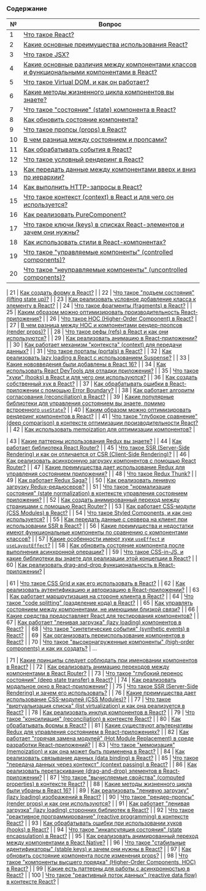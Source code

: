 ### Содержание

| №   | Вопрос                                                                                                                                                                                   |
| --- | ---------------------------------------------------------------------------------------------------------------------------------------------------------------------------------------- |
| 1   | [Что такое React?](#что-такое-react)                                                                                                                                                     |
| 2   | [Какие основные преимущества использования React?](#какие-основные-преимущества-использования-react)                                                                                     |
| 3   | [Что такое JSX?](#что-такое-jsx)                                                                                                                                                         |
| 4   | [Какие основные различия между компонентами классов и функциональными компонентами в React?](#какие-основные-различия-между-компонентами-классов-и-функциональными-компонентами-в-react) |
| 5   | [Что такое Virtual DOM, и как он работает?](#что-такое-virtual-dom-и-как-он-работает)                                                                                                    |
| 6   | [Какие методы жизненного цикла компонентов вы знаете?](#какие-методы-жизненного-цикла-компонентов-вы-знаете)                                                                             |
| 7   | [Что такое "состояние" (state) компонента в React?](#что-такое-состояние-state-компонента-в-react)                                                                                       |
| 8   | [Как обновить состояние компонента?](#как-обновить-состояние-компонента)                                                                                                                 |
| 9   | [Что такое пропсы (props) в React?](#что-такое-пропсы-props-в-react)                                                                                                                     |
| 10  | [В чем разница между состоянием и пропсами?](#в-чем-разница-между-состоянием-и-пропсами)                                                                                                 |
| 11  | [Как обрабатывать события в React?](#как-обрабатывать-события-в-react)                                                                                                                   |
| 12  | [Что такое условный рендеринг в React?](#что-такое-условный-рендеринг-в-react)                                                                                                           |
| 13  | [Как передать данные между компонентами вверх и вниз по иерархии?](#как-передать-данные-между-компонентами-вверх-и-вниз-по-иерархии)                                                     |
| 14  | [Как выполнить HTTP-запросы в React?](#как-выполнить-http-запросы-в-react)                                                                                                               |
| 15  | [Что такое контекст (context) в React и для чего он используется?](#что-такое-контекст-context-в-react-и-для-чего-он-используется)                                                       |
| 16  | [Как реализовать PureComponent?](#как-реализовать-purecomponent)                                                                                                                         |
| 17  | [Что такое ключи (keys) в списках React-элементов и зачем они нужны?](#что-такое-ключи-keys-в-списках-react-элементов-и-зачем-они-нужны)                                                 |
| 18  | [Как использовать стили в React-компонентах?](#как-использовать-стили-в-react-компонентах)                                                                                               |
| 19  | [Что такое "управляемые компоненты" (controlled components)?](#что-такое-управляемые-компоненты-controlled-components)                                                                   |
| 20  | [Что такое "неуправляемые компоненты" (uncontrolled components)?](#что-такое-неуправляемые-компоненты-uncontrolled-components)                                                           |

| 21 | [Как создать форму в React?](#как-создать-форму-в-react) |
| 22 | [Что такое "подъем состояния" (lifting state up)?](#что-такое-подъем-состояния-lifting-state-up) |
| 23 | [Как реализовать условное добавление класса к элементу в React?](#как-реализовать-условное-добавление-класса-к-элементу-в-react) |
| 24 | [Что такое фрагменты (fragments) в React?](#что-такое-фрагменты-fragments-в-react) |
| 25 | [Каким образом можно оптимизировать производительность React-приложения?](#каким-образом-можно-оптимизировать-производительность-react-приложения) |
| 26 | [Что такое HOC (Higher-Order Component) в React?](#что-такое-hoc-higher-order-component-в-react) |
| 27 | [В чем разница между HOC и компонентами рендер-пропсов (render props)?](#в-чем-разница-между-hoc-и-компонентами-рендер-пропсов-render-props) |
| 28 | [Что такое рефы (refs) в React и как они используются?](#что-такое-рефы-refs-в-react-и-как-они-используются) |
| 29 | [Как реализовать анимацию в React-приложении?](#как-реализовать-анимацию-в-react-приложении) |
| 30 | [Как работает механизм "контекста" (context) для передачи данных?](#как-работает-механизм-контекста-context-для-передачи-данных) |
| 31 | [Что такое порталы (portals) в React?](#что-такое-порталы-portals-в-react) |
| 32 | [Как реализовать lazy loading в React с использованием Suspense?](#как-реализовать-lazy-loading-в-react-с-использованием-suspense) |
| 33 | [Какие нововведения были добавлены в React 16?](#какие-нововведения-были-добавлены-в-react-16) |
| 34 | [Как использовать React DevTools для отладки приложения?](#как-использовать-react-devtools-для-отладки-приложения) |
| 35 | [Что такое "хуки" (hooks) в React и для чего они используются?](#что-такое-хуки-hooks-в-react-и-для-чего-они-используются) |
| 36 | [Как создать собственный хук в React?](#как-создать-собственный-хук-в-react) |
| 37 | [Как обрабатывать ошибки в React-приложении с помощью Error Boundary?](#как-обрабатывать-ошибки-в-react-приложении-с-помощью-error-boundary) |
| 38 | [Как работает алгоритм согласования (reconciliation) в React?](#как-работает-алгоритм-согласования-reconciliation-в-react) |
| 39 | [Какие популярные библиотеки для управления состоянием вы знаете, помимо встроенного `useState`?](#какие-популярные-библиотеки-для-управления-состоянием-вы-знаете-помимо-встроенного-usestate) |
| 40 | [Каким образом можно оптимизировать рендеринг компонентов в React?](#каким-образом-можно-оптимизировать-рендеринг-компонентов-в-react) |
| 41 | [Что такое "глубокое сравнение" (deep comparison) в контексте оптимизации производительности React?](#что-такое-глубокое-сравнение-deep-comparison-в-контексте-оптимизации-производительности-react) |
| 42 | [Как использовать memoization для оптимизации компонентов?](#как-использовать-memoization-для-оптимизации-компонентов) |

| 43 | [Какие паттерны использования Redux вы знаете?](#какие-паттерны-использования-redux-вы-знаете) |
| 44 | [Как работает библиотека React Router?](#как-работает-библиотека-react-router) |
| 45 | [Что такое SSR (Server-Side Rendering) и как он отличается от CSR (Client-Side Rendering)?](#что-такое-ssr-server-side-rendering-и-как-он-отличается-от-csr-client-side-rendering) |
| 46 | [Как реализовать асинхронную загрузку компонентов с помощью React Router?](#как-реализовать-асинхронную-загрузку-компонентов-с-помощью-react-router) |
| 47 | [Какие преимущества дает использование Redux для управления состоянием приложения?](#какие-преимущества-дает-использование-redux-для-управления-состоянием-приложения) |
| 48 | [Что такое Redux Thunk?](#что-такое-redux-thunk) |
| 49 | [Как работает Redux Saga?](#как-работает-redux-saga) |
| 50 | [Как реализовать ленивую загрузку Redux-редьюсеров?](#как-реализовать-ленивую-загрузку-redux-редьюсеров) |
| 51 | [Что такое "нормализация состояния" (state normalization) в контексте управления состоянием приложения?](#что-такое-нормализация-состояния-state-normalization-в-контексте-управления-состоянием-приложения) |
| 52 | [Как создать анимированный переход между страницами с помощью React Router?](#как-создать-анимированный-переход-между-страницами-с-помощью-react-router) |
| 53 | [Как работает CSS-модули (CSS Modules) в React?](#как-работает-css-модули-css-modules-в-react) |
| 54 | [Что такое Styled Components, и как оно используется?](#что-такое-styled-components-и-как-оно-используется) |
| 55 | [Как передать данные с сервера на клиент при использовании SSR в React?](#как-передать-данные-с-сервера-на-клиент-при-использовании-ssr-в-react) |
| 56 | [Какие преимущества и недостатки имеют функциональные компоненты по сравнению с компонентами классов?](#какие-преимущества-и-недостатки-имеют-функциональные-компоненты-по-сравнению-с-компонентами-классов) |
| 57 | [Какие особенности имеют хуки `useEffect` и `useLayoutEffect`?](#какие-особенности-имеют-хуки-useeffect-и-uselayouteffect) |
| 58 | [Как обновить состояние компонента после выполнения асинхронной операции?](#как-обновить-состояние-компонента-после-выполнения-асинхронной-операции) |
| 59 | [Что такое CSS-in-JS, и какие библиотеки вы знаете для реализации этой концепции в React?](#что-такое-css-in-js-и-какие-библиотеки-вы-знаете-для-реализации-этой-концепции-в-react) |
| 60 | [Как реализовать drag-and-drop функциональность в React-приложении?](#как-реализовать-drag-and-drop-функциональность-в-react-приложении) |

| 61 | [Что такое CSS Grid и как его использовать в React?](#что-такое-css-grid-и-как-его-использовать-в-react) |
| 62 | [Как реализовать аутентификацию и авторизацию в React-приложении?](#как-реализовать-аутентификацию-и-авторизацию-в-react-приложении) |
| 63 | [Как работает маршрутизация на стороне клиента в React?](#как-работает-маршрутизация-на-стороне-клиента-в-react) |
| 64 | [Что такое "code splitting" (разделение кода) в React?](#что-такое-code-splitting-разделение-кода-в-react) |
| 65 | [Как управлять состоянием между компонентами, не имеющими близкой связи?](#как-управлять-состоянием-между-компонентами-не-имеющими-близкой-связи) |
| 66 | [Какие средства предоставляет React для тестирования компонентов?](#какие-средства-предоставляет-react-для-тестирования-компонентов) |
| 67 | [Как работает "ленивая загрузка" (lazy loading) компонентов в React?](#как-работает-ленивая-загрузка-lazy-loading-компонентов-в-react) |
| 68 | [Что такое "синтетические события" (synthetic events) в React?](#что-такое-синтетические-события-synthetic-events-в-react) |
| 69 | [Как организовать переиспользование компонентов в React?](#как-организовать-переиспользование-компонентов-в-react) |
| 70 | [Что такое "высоконагруженные компоненты" (high-order components) и как их создать?](#что-такое-высоконагруженные-компоненты-high-order-components-и-как-их-создать) |
...

| 71 | [Какие принципы следует соблюдать при именовании компонентов в React?](#какие-принципы-следует-соблюдать-при-именовании-компонентов-в-react) |
| 72 | [Как реализовать анимацию переходов между компонентами в React Router?](#как-реализовать-анимацию-переходов-между-компонентами-в-react-router) |
| 73 | [Что такое "глубокий перенос состояния" (deep state transfer) в React?](#что-такое-глубокий-перенос-состояния-deep-state-transfer-в-react) |
| 74 | [Как реализовать модальное окно в React-приложении?](#как-реализовать-модальное-окно-в-react-приложении) |
| 75 | [Что такое SSR (Server-Side Rendering) и зачем его использовать?](#что-такое-ssr-server-side-rendering-и-зачем-его-использовать) |
| 76 | [Какие преимущества дает использование CSS-модулей (CSS Modules)?](#какие-преимущества-дает-использование-css-модулей-css-modules) |
| 77 | [Что такое "виртуальизация списка" (list virtualization) и как она реализуется в React?](#что-такое-виртуальизация-списка-list-virtualization-и-как-она-реализуется-в-react) |
| 78 | [Как реализовать инклуд компонентов в React?](#как-реализовать-инклуд-компонентов-в-react) |
| 79 | [Что такое "консилиация" (reconciliation) в контексте React?](#что-такое-консилиация-reconciliation-в-контексте-react) |
| 80 | [Как обрабатывать формы в React?](#как-обрабатывать-формы-в-react) |
| 81 | [Какие существуют альтернативы Redux для управления состоянием в React-приложениях?](#какие-существуют-альтернативы-redux-для-управления-состоянием-в-react-приложениях) |
| 82 | [Как работает "горячая замена модулей" (Hot Module Replacement) в среде разработки React-приложений?](#как-работает-горячая-замена-модулей-hot-module-replacement-в-среде-разработки-react-приложений) |
| 83 | [Что такое "мемоизация" (memoization) и как она может быть применена в React?](#что-такое-мемоизация-memoization-и-как-она-может-быть-применена-в-react) |
| 84 | [Как реализовать связывание данных (data binding) в React?](#как-реализовать-связывание-данных-data-binding-в-react) |
| 85 | [Что такое "передача данных через контекст" (context passing) в React?](#что-такое-передача-данных-через-контекст-context-passing-в-react) |
| 86 | [Как реализовать перетаскивание (drag-and-drop) элементов в React-приложении?](#как-реализовать-перетаскивание-drag-and-drop-элементов-в-react-приложении) |
| 87 | [Что такое "вычисляемые свойства" (computed properties) в контексте React?](#что-такое-вычисляемые-свойства-computed-properties-в-контексте-react) |
| 88 | [Какие методы жизненного цикла были убраны в React 16?](#какие-методы-жизненного-цикла-были-убраны-в-react-16) |
| 89 | [Как реализовать "ленивую загрузку" (lazy loading) изображений в React?](#как-реализовать-ленивую-загрузку-lazy-loading-изображений-в-react) |
| 90 | [Что такое "рендер-пропсы" (render props) и как они используются?](#что-такое-рендер-пропсы-render-props-и-как-они-используются) |
| 91 | [Как работает "ленивая загрузка" (lazy loading) сторонних библиотек в React?](#как-работает-ленивая-загрузка-lazy-loading-сторонних-библиотек-в-react) |
| 92 | [Что такое "реактивное программирование" (reactive programming) в контексте React?](#что-такое-реактивное-программирование-reactive-programming-в-контексте-react) |
| 93 | [Как обрабатывать ошибки при использовании хуков (hooks) в React?](#как-обрабатывать-ошибки-при-использовании-хуков-hooks-в-react) |
| 94 | [Что такое "инкапсуляция состояния" (state encapsulation) в React?](#что-такое-инкапсуляция-состояния-state-encapsulation-в-react) |
| 95 | [Как реализовать анимированный переход между компонентами в React Native?](#как-реализовать-анимированный-переход-между-компонентами-в-react-native) |
| 96 | [Что такое "стабильные идентификаторы" (stable keys) и зачем они нужны в React?](#что-такое-стабильные-идентификаторы-stable-keys-и-зачем-они-нужны-в-react) |
| 97 | [Как обновить состояние компонента после изменения props?](#как-обновить-состояние-компонента-после-изменения-props) |
| 98 | [Что такое "компоненты высшего порядка" (Higher-Order Components, HOC) в React?](#что-такое-компоненты-высшего-порядка-higher-order-components-hoc-в-react) |
| 99 | [Какие есть паттерны для работы с асинхронностью в React?](#какие-есть-паттерны-для-работы-с-асинхронностью-в-react) |
| 100 | [Что такое "реактивный поток данных" (reactive data flow) в контексте React?](#что-такое-реактивный-поток-данных-reactive-data-flow-в-контексте-react) |
